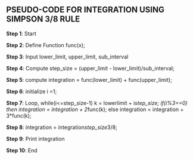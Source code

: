 ## PSEUDO-CODE FOR INTEGRATION USING SIMPSON 3/8 RULE

**Step 1**: Start

**Step 2**: Define Function func(x);

**Step 3**: Input lower_limit, upper_limit, sub_interval

**Step 4**: Compute step_size = (upper_limit - lower_limit)/sub_interval;

**Step 5**: compute integration = func(lower_limit) + func(upper_limit);

**Step 6**: initialize i =1;

**Step 7**: Loop, while(i<=step_size-1)
         k = lowerlimit + i*step_size;
         if(i%3==0) then integration = integration + 2*func(k);
         else integration = integration + 3*func(k);

**Step 8**: integration = integration*step_size*3/8;

**Step 9**: Print integration

**Step 10**: End